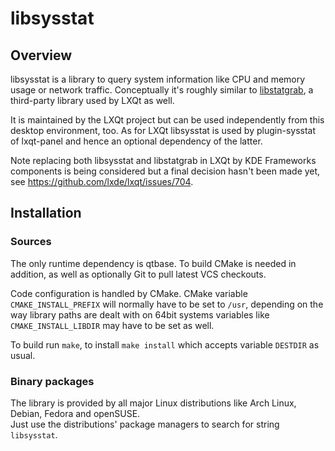 # libsysstat

## Overview

libsysstat is a library to query system information like CPU and memory usage or network traffic. Conceptually it's roughly similar to [libstatgrab](https://www.i-scream.org/libstatgrab), a third-party library used by LXQt as well.   

It is maintained by the LXQt project but can be used independently from this desktop environment, too. As for LXQt libsysstat is used by plugin-sysstat of lxqt-panel and hence an optional dependency of the latter.   

Note replacing both libsysstat and libstatgrab in LXQt by KDE Frameworks components is being considered but a final decision hasn't been made yet, see https://github.com/lxde/lxqt/issues/704.

## Installation

### Sources

The only runtime dependency is qtbase. To build CMake is needed in addition, as well as optionally Git to pull latest VCS checkouts.

Code configuration is handled by CMake. CMake variable `CMAKE_INSTALL_PREFIX` will normally have to be set to `/usr`, depending on the way library paths are dealt with on 64bit systems variables like `CMAKE_INSTALL_LIBDIR` may have to be set as well.

To build run `make`, to install `make install` which accepts variable `DESTDIR` as usual.   

### Binary packages

The library is provided by all major Linux distributions like Arch Linux, Debian, Fedora and openSUSE.   
Just use the distributions' package managers to search for string `libsysstat`.
